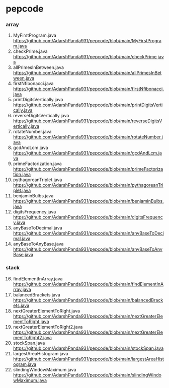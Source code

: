 # pepcode

### array
1. MyFirstProgram.java <https://github.com/AdarshPanda931/pepcode/blob/main/MyFirstProgram.java>
2. checkPrime.java <https://github.com/AdarshPanda931/pepcode/blob/main/checkPrime.java>
3. allPrimesInBetween.java <https://github.com/AdarshPanda931/pepcode/blob/main/allPrimesInBetween.java>
4. firstNfibonacci.java <https://github.com/AdarshPanda931/pepcode/blob/main/firstNfibonacci.java>
5. printDigitsVertically.java <https://github.com/AdarshPanda931/pepcode/blob/main/printDigitsVertically.java>
6. reverseDigitsVertically.java <https://github.com/AdarshPanda931/pepcode/blob/main/reverseDigitsVertically.java>
7. rotateNumber.java <https://github.com/AdarshPanda931/pepcode/blob/main/rotateNumber.java>
8. gcdAndLcm.java <https://github.com/AdarshPanda931/pepcode/blob/main/gcdAndLcm.java>
9. primeFactorization.java <https://github.com/AdarshPanda931/pepcode/blob/main/primeFactorization.java>
10. pythagoreanTriplet.java <https://github.com/AdarshPanda931/pepcode/blob/main/pythagoreanTriplet.java>
11. benjaminBulbs.java <https://github.com/AdarshPanda931/pepcode/blob/main/benjaminBulbs.java>
12. digitsFrequency.java <https://github.com/AdarshPanda931/pepcode/blob/main/digitsFrequency.java>
13. anyBaseToDecimal.java <https://github.com/AdarshPanda931/pepcode/blob/main/anyBaseToDecimal.java>
14. anyBaseToAnyBase.java <https://github.com/AdarshPanda931/pepcode/blob/main/anyBaseToAnyBase.java>
### stack
16. findElementInArray.java <https://github.com/AdarshPanda931/pepcode/blob/main/findElementInArray.java>
17. balancedBrackets.java <https://github.com/AdarshPanda931/pepcode/blob/main/balancedBrackets.java>
18. nextGreaterElementToRight.java <https://github.com/AdarshPanda931/pepcode/blob/main/nextGreaterElementToRight.java>
19. nextGreaterElementToRight2.java <https://github.com/AdarshPanda931/pepcode/blob/main/nextGreaterElementToRight2.java>
20. stockSpan.java <https://github.com/AdarshPanda931/pepcode/blob/main/stockSpan.java>
21. largestAreaHistogram.java <https://github.com/AdarshPanda931/pepcode/blob/main/largestAreaHistogram.java>
22. slindingWindowMaximum.java <https://github.com/AdarshPanda931/pepcode/blob/main/slindingWindowMaximum.java>
